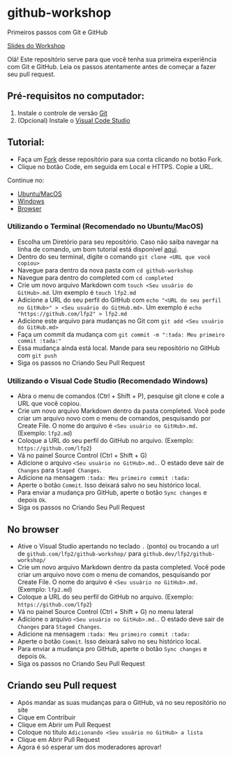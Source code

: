 # github-workshop

Primeiros passos com Git e GitHub

[Slides do Workshop](https://www.canva.com/design/DAE6UgU_rBo/7reeTT8sGjzXR4w1FAafHA/view?utm_content=DAE6UgU_rBo&utm_campaign=designshare&utm_medium=link2&utm_source=sharebutton)

Olá! Este repositório serve para que você tenha sua primeira experiência com Git e GitHub. Leia os passos atentamente antes de começar a fazer seu pull request.

## Pré-requisitos no computador:

1. Instale o controle de versão [Git](https://git-scm.com/downloads)
2. (Opcional) Instale o [Visual Code Studio](https://code.visualstudio.com/download)

## Tutorial:

- Faça um [Fork](https://docs.github.com/pt/get-started/quickstart/fork-a-repo) desse repositório para sua conta clicando no botão Fork.
- Clique no botão Code, em seguida em Local e HTTPS. Copie a URL.

Continue no:
- [Ubuntu/MacOS](https://github.com/lfp2/github-workshop#utilizando-o-terminal-recomendado-no-ubuntumac-os)
- [Windows](https://github.com/lfp2/github-workshop#utilizando-o-visual-code-studio-recomendado-windows)
- [Browser](https://github.com/lfp2/github-workshop#utilizando-o-visual-code-studio-recomendado-windows)

### Utilizando o Terminal (Recomendado no Ubuntu/MacOS)

- Escolha um Diretório para seu repositório. Caso não saiba navegar na linha de comando, um bom tutorial está disponível [aqui](https://terminalcheatsheet.com/pt-BR/).
- Dentro do seu terminal, digite o comando `git clone <URL que você copiou>`
- Navegue para dentro da nova pasta com `cd github-workshop`
- Navegue para dentro do completed com `cd completed`
- Crie um novo arquivo Markdown com `touch <Seu usuário do GitHub>.md`. Um exemplo é `touch lfp2.md`
- Adicione a URL do seu perfil do GitHub com `echo "<URL do seu perfil no GitHub>" > <Seu usuário do GitHub.md>`. Um exemplo é `echo "https://github.com/lfp2" > lfp2.md`
- Adicione este arquivo para mudanças no Git com `git add <Seu usuário do GitHub.md>`
- Faça um commit da mudança com `git commit -m ":tada: Meu primeiro commit :tada:"`
- Essa mudança ainda está local. Mande para seu repositório no GitHub com `git push`
- Siga os passos no Criando Seu Pull Request

### Utilizando o Visual Code Studio (Recomendado Windows)

- Abra o menu de comandos (Ctrl + Shift + P), pesquise git clone e cole a URL que você copiou.
- Crie um novo arquivo Markdown dentro da pasta completed. Você pode criar um arquivo novo com o menu de comandos, pesquisando por Create File. O nome do arquivo é `<Seu usuário no GitHub>.md.` (Exemplo: `lfp2.md`)
- Coloque a URL do seu perfil do GitHub no arquivo. (Exemplo: `https://github.com/lfp2`)
- Vá no painel Source Control (Ctrl + Shift + G)
- Adicione o arquivo `<Seu usuário no GitHub>.md.`. O estado deve sair de `Changes` para `Staged Changes`.
- Adicione na mensagem `:tada: Meu primeiro commit :tada:`
- Aperte o botão `Commit`. Isso deixará salvo no seu histórico local.
- Para enviar a mudança pro GitHub, aperte o botão `Sync changes` e depois `Ok`.
- Siga os passos no Criando Seu Pull Request

## No browser
- Ative o Visual Studio apertando no teclado `.` (ponto) ou trocando a url de `github.com/lfp2/github-workshop/` para `github.dev/lfp2/github-workshop/`
- Crie um novo arquivo Markdown dentro da pasta completed. Você pode criar um arquivo novo com o menu de comandos, pesquisando por Create File. O nome do arquivo é `<Seu usuário no GitHub>.md.` (Exemplo: `lfp2.md`)
- Coloque a URL do seu perfil do GitHub no arquivo. (Exemplo: `https://github.com/lfp2`)
- Vá no painel Source Control (Ctrl + Shift + G) no menu lateral
- Adicione o arquivo `<Seu usuário no GitHub>.md.`. O estado deve sair de `Changes` para `Staged Changes`.
- Adicione na mensagem `:tada: Meu primeiro commit :tada:`
- Aperte o botão `Commit`. Isso deixará salvo no seu histórico local.
- Para enviar a mudança pro GitHub, aperte o botão `Sync changes` e depois `Ok`.
- Siga os passos no Criando Seu Pull Request

## Criando seu Pull request

- Após mandar as suas mudanças para o GitHub, vá no seu repositório no site
- Cique em Contribuir
- Clique em Abrir um Pull Request
- Coloque no título `Adicionando <Seu usuário no GitHub> a lista`
- Clique em Abrir Pull Request
- Agora é só esperar um dos moderadores aprovar!

